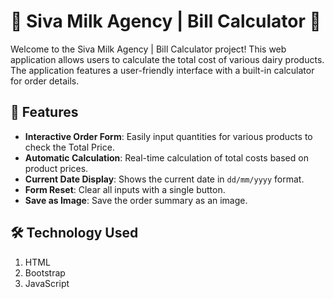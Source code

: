 # 🥛 Siva Milk Agency | Bill Calculator 🥛

Welcome to the Siva Milk Agency | Bill Calculator project! This web application allows users to calculate the total cost of various dairy products. The application features a user-friendly interface with a built-in calculator for order details.

## 🌟 Features
- **Interactive Order Form**: Easily input quantities for various products to check the Total Price.
- **Automatic Calculation**: Real-time calculation of total costs based on product prices.
- **Current Date Display**: Shows the current date in `dd/mm/yyyy` format.
- **Form Reset**: Clear all inputs with a single button.
- **Save as Image**: Save the order summary as an image.


## 🛠️ Technology Used
1. HTML
2. Bootstrap
3. JavaScript


